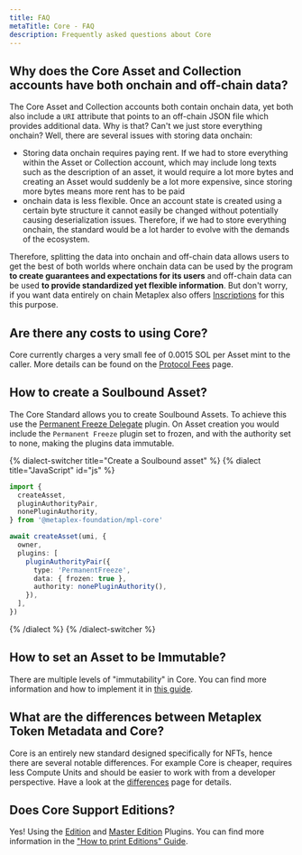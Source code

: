 ```yaml
---
title: FAQ
metaTitle: Core - FAQ
description: Frequently asked questions about Core
---
```


## Why does the Core Asset and Collection accounts have both onchain and off-chain data?

The Core Asset and Collection accounts both contain onchain data, yet both also include a `URI` attribute that points to an off-chain JSON file which provides additional data. Why is that? Can't we just store everything onchain? Well, there are several issues with storing data onchain:

- Storing data onchain requires paying rent. If we had to store everything within the Asset or Collection account, which may include long texts such as the description of an asset, it would require a lot more bytes and creating an Asset would suddenly be a lot more expensive, since storing more bytes means more rent has to be paid
- onchain data is less flexible. Once an account state is created using a certain byte structure it cannot easily be changed without potentially causing deserialization issues. Therefore, if we had to store everything onchain, the standard would be a lot harder to evolve with the demands of the ecosystem.

Therefore, splitting the data into onchain and off-chain data allows users to get the best of both worlds where onchain data can be used by the program **to create guarantees and expectations for its users** and off-chain data can be used **to provide standardized yet flexible information**. But don't worry, if you want data entirely on chain Metaplex also offers [Inscriptions](/inscription) for this this purpose.

## Are there any costs to using Core?

Core currently charges a very small fee of 0.0015 SOL per Asset mint to the caller. More details can be found on the [Protocol Fees](/protocol-fees) page.

## How to create a Soulbound Asset?

The Core Standard allows you to create Soulbound Assets. To achieve this use the [Permanent Freeze Delegate](/core/plugins/permanent-freeze-delegate) plugin. On Asset creation you would include the `Permanent Freeze` plugin set to frozen, and with the authority set to none, making the plugins data immutable.

{% dialect-switcher title="Create a Soulbound asset" %}
{% dialect title="JavaScript" id="js" %}

```ts
import {
  createAsset,
  pluginAuthorityPair,
  nonePluginAuthority,
} from '@metaplex-foundation/mpl-core'

await createAsset(umi, {
  owner,
  plugins: [
    pluginAuthorityPair({
      type: 'PermanentFreeze',
      data: { frozen: true },
      authority: nonePluginAuthority(),
    }),
  ],
})
```

{% /dialect %}
{% /dialect-switcher %}

## How to set an Asset to be Immutable?

There are multiple levels of "immutability" in Core. You can find more information and how to implement it in [this guide](/core/guides/immutability).

## What are the differences between Metaplex Token Metadata and Core?

Core is an entirely new standard designed specifically for NFTs, hence there are several notable differences. For example Core is cheaper, requires less Compute Units and should be easier to work with from a developer perspective. Have a look at the [differences](/core/tm-differences) page for details.

## Does Core Support Editions?
Yes! Using the [Edition](/core/plugins/edition) and [Master Edition](/core/plugins/master-edition) Plugins. You can find more information in the ["How to print Editions" Guide](/core/guides/print-editions).